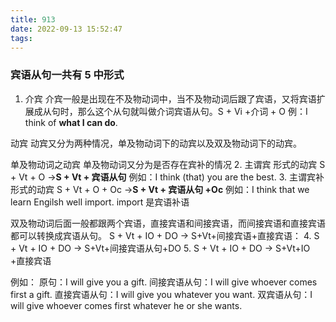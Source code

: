 ```yaml
---
title: 913
date: 2022-09-13 15:52:47
tags:
---
```



### 宾语从句一共有 5 中形式

1. 介宾
介宾一般是出现在不及物动词中，当不及物动词后跟了宾语，又将宾语扩展成从句时，那么这个从句就叫做介词宾语从句。S + Vi +介词 + O
例：I think of **what I can do**.

动宾
动宾又分为两种情况，单及物动词下的动宾以及双及物动词下的动宾。

单及物动词之动宾
单及物动词又分为是否存在宾补的情况
2. 主谓宾 形式的动宾
S + Vt + O ->**S + Vt + 宾语从句**
例如：I think (that) you are the best.
3. 主谓宾补形式的动宾
S + Vt + O + Oc ->**S + Vt + 宾语从句 +Oc**
例如：I think that we learn Engilsh well import. import 是宾语补语

双及物动词后面一般都跟两个宾语，直接宾语和间接宾语，而间接宾语和直接宾语都可以转换成宾语从句。
S + Vt + IO + DO -> S+Vt+间接宾语+直接宾语：
4. S + Vt + IO + DO -> S+Vt+间接宾语从句+DO
5. S + Vt + IO + DO -> S+Vt+IO +直接宾语

例如：
原句：I will give you a gift.
间接宾语从句：I will give whoever comes first a gift.
直接宾语从句：I will give you whatever you want.
双宾语从句：I will give whoever comes first whatever he or she wants.